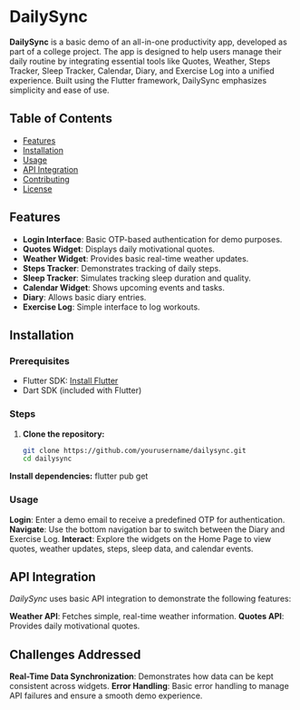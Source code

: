 # **DailySync**

**DailySync** is a basic demo of an all-in-one productivity app, developed as part of a college project. The app is designed to help users manage their daily routine by integrating essential tools like Quotes, Weather, Steps Tracker, Sleep Tracker, Calendar, Diary, and Exercise Log into a unified experience. Built using the Flutter framework, DailySync emphasizes simplicity and ease of use.

## **Table of Contents**

- [Features](#features)
- [Installation](#installation)
- [Usage](#usage)
- [API Integration](#api-integration)
- [Contributing](#contributing)
- [License](#license)

## **Features**

- **Login Interface**: Basic OTP-based authentication for demo purposes.
- **Quotes Widget**: Displays daily motivational quotes.
- **Weather Widget**: Provides basic real-time weather updates.
- **Steps Tracker**: Demonstrates tracking of daily steps.
- **Sleep Tracker**: Simulates tracking sleep duration and quality.
- **Calendar Widget**: Shows upcoming events and tasks.
- **Diary**: Allows basic diary entries.
- **Exercise Log**: Simple interface to log workouts.

## **Installation**

### **Prerequisites**

- Flutter SDK: [Install Flutter](https://flutter.dev/docs/get-started/install)
- Dart SDK (included with Flutter)
### **Steps**

1. **Clone the repository:**

   ```bash
   git clone https://github.com/yourusername/dailysync.git
   cd dailysync
 **Install dependencies:**
flutter pub get
### **Usage**

**Login**: Enter a demo email to receive a predefined OTP for authentication.
**Navigate**: Use the bottom navigation bar to switch between the Diary and Exercise Log.
**Interact**: Explore the widgets on the Home Page to view quotes, weather updates, steps, sleep data, and calendar events.

## **API Integration**

*DailySync* uses basic API integration to demonstrate the following features:

**Weather API**: Fetches simple, real-time weather information.
**Quotes API**: Provides daily motivational quotes.

## **Challenges Addressed**

**Real-Time Data Synchronization**: Demonstrates how data can be kept consistent across widgets.
**Error Handling**: Basic error handling to manage API failures and ensure a smooth demo experience.
